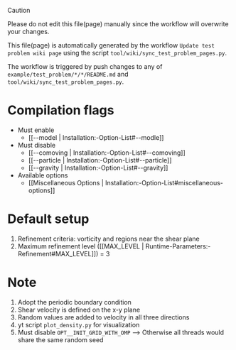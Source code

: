 > [!CAUTION]
> Please do not edit this file(page) manually since the workflow will overwrite your changes.
>
> This file(page) is automatically generated by the workflow `Update test problem wiki page` using the script `tool/wiki/sync_test_problem_pages.py`.
>
> The workflow is triggered by push changes to any of `example/test_problem/*/*/README.md` and `tool/wiki/sync_test_problem_pages.py`.


# Compilation flags
- Must enable
   - [[--model | Installation:-Option-List#--modle]]
- Must disable
   - [[--comoving | Installation:-Option-List#--comoving]]
   - [[--particle | Installation:-Option-List#--particle]]
   - [[--gravity | Installation:-Option-List#--gravity]]
- Available options
   - [[Miscellaneous Options | Installation:-Option-List#miscellaneous-options]]


# Default setup
1. Refinement criteria: vorticity and regions near the shear plane
2. Maximum refinement level ([[MAX_LEVEL | Runtime-Parameters:-Refinement#MAX_LEVEL]]) = 3


# Note
1. Adopt the periodic boundary condition
2. Shear velocity is defined on the x-y plane
3. Random values are added to velocity in all three directions
4. yt script `plot_density.py` for visualization
5. Must disable `OPT__INIT_GRID_WITH_OMP`
   --> Otherwise all threads would share the same random seed
